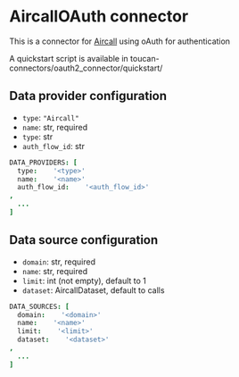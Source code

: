 # AircallOAuth connector

This is a connector for [Aircall](https://developer.aircall.io/api-references/#endpoints)
    using oAuth for authentication

A quickstart script is available in toucan-connectors/oauth2_connector/quickstart/

## Data provider configuration

* `type`: `"Aircall"`
* `name`: str, required
* `type`: str
* `auth_flow_id`: str

```coffee
DATA_PROVIDERS: [
  type:    '<type>'
  name:    '<name>'
  auth_flow_id:    '<auth_flow_id>'
,
  ...
]
```


## Data source configuration

* `domain`: str, required
* `name`: str, required
* `limit`: int (not empty), default to 1
* `dataset`: AircallDataset, default to calls

```coffee
DATA_SOURCES: [
  domain:    '<domain>'
  name:    '<name>'
  limit:    '<limit>'
  dataset:    '<dataset>'
,
  ...
]
```

